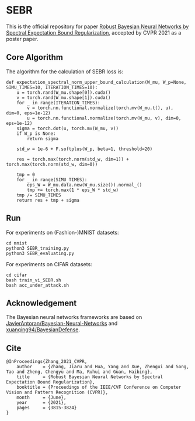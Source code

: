 # SEBR
This is the official repository for paper [Robust Bayesian Neural Networks by Spectral Expectation Bound Regularization](https://openaccess.thecvf.com/content/CVPR2021/html/Zhang_Robust_Bayesian_Neural_Networks_by_Spectral_Expectation_Bound_Regularization_CVPR_2021_paper.html), accepted by CVPR 2021 as a poster paper.

## Core Algorithm

The algorithm for the calculation of SEBR loss is:

    def expectation_spectral_norm_upper_bound_calculation(W_mu, W_p=None, SIMU_TIMES=10, ITERATION_TIMES=10):
        u = torch.rand(W_mu.shape[0]).cuda()
        v = torch.rand(W_mu.shape[1]).cuda()
        for _ in range(ITERATION_TIMES):
            v = torch.nn.functional.normalize(torch.mv(W_mu.t(), u), dim=0, eps=1e-12)
            u = torch.nn.functional.normalize(torch.mv(W_mu, v), dim=0, eps=1e-12)
        sigma = torch.dot(u, torch.mv(W_mu, v))
        if W_p is None:
            return sigma

        std_w = 1e-6 + F.softplus(W_p, beta=1, threshold=20)

        res = torch.max(torch.norm(std_w, dim=1)) + torch.max(torch.norm(std_w, dim=0))

        tmp = 0
        for _ in range(SIMU_TIMES):
            eps_W = W_mu.data.new(W_mu.size()).normal_()
            tmp += torch.max(1 * eps_W * std_w)
        tmp /= SIMU_TIMES
        return res + tmp + sigma

## Run

For experiments on (Fashion-)MNIST datasets:

    cd mnist
    python3 SEBR_training.py
    python3 SEBR_evaluating.py

For experiments on CIFAR datasets:

    cd cifar
    bash train_vi_SEBR.sh
    bash acc_under_attack.sh

## Acknowledgement

The Bayesian neural networks frameworks are based on [JavierAntoran/Bayesian-Neural-Networks](https://github.com/JavierAntoran/Bayesian-Neural-Networks) and [xuanqing94/BayesianDefense](https://github.com/xuanqing94/BayesianDefense). 

## Cite

    @InProceedings{Zhang_2021_CVPR,
        author    = {Zhang, Jiaru and Hua, Yang and Xue, Zhengui and Song, Tao and Zheng, Chengyu and Ma, Ruhui and Guan, Haibing},
        title     = {Robust Bayesian Neural Networks by Spectral Expectation Bound Regularization},
        booktitle = {Proceedings of the IEEE/CVF Conference on Computer Vision and Pattern Recognition (CVPR)},
        month     = {June},
        year      = {2021},
        pages     = {3815-3824}
    }
